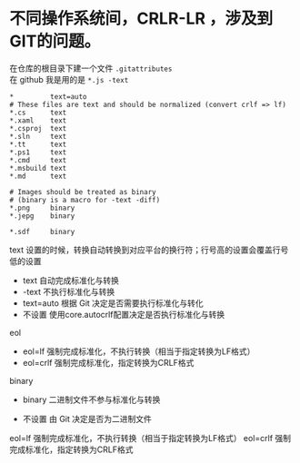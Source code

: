 # 不同操作系统间，CRLR-LR ，涉及到GIT的问题。

在仓库的根目录下建一个文件 `.gitattributes`  
在 github 我是用的是 `*.js -text`  

```text
*         text=auto
# These files are text and should be normalized (convert crlf => lf)
*.cs      text
*.xaml    text
*.csproj  text
*.sln     text
*.tt      text
*.ps1     text
*.cmd     text
*.msbuild text
*.md      text

# Images should be treated as binary
# (binary is a macro for -text -diff)
*.png     binary
*.jepg    binary

*.sdf     binary
```

text 设置的时候，转换自动转换到对应平台的换行符；行号高的设置会覆盖行号低的设置

- text      自动完成标准化与转换
- -text     不执行标准化与转换
- text=auto 根据 Git 决定是否需要执行标准化与转化
- 不设置     使用core.autocrlf配置决定是否执行标准化与转换

eol

- eol=lf 强制完成标准化，不执行转换（相当于指定转换为LF格式）
- eol=crlf 强制完成标准化，指定转换为CRLF格式

binary

- binary 二进制文件不参与标准化与转换

- 不设置 由 Git 决定是否为二进制文件

eol=lf 强制完成标准化，不执行转换（相当于指定转换为LF格式）
eol=crlf 强制完成标准化，指定转换为CRLF格式

